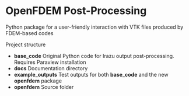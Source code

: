 # OpenFDEM Post-Processing

Python package for a user-friendly interaction with VTK files produced by FDEM-based codes

Project structure
- **base_code** Original Python code for Irazu output post-processing.
Requires Paraview installation
- **docs** Documentation directory
- **example_outputs** Test outputs for both **base_code** and the new **openfdem** package
- **openfdem** Source folder

